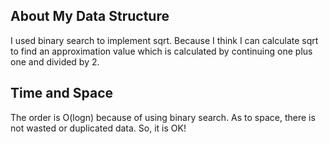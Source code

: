 ## About My Data Structure
I used binary search to implement sqrt.
Because I think I can calculate sqrt to
find an approximation value which is
calculated by continuing one plus one and divided by 2.

## Time and Space
The order is O(logn) because of using binary search.
As to space, there is not wasted or duplicated data.
So, it is OK!
